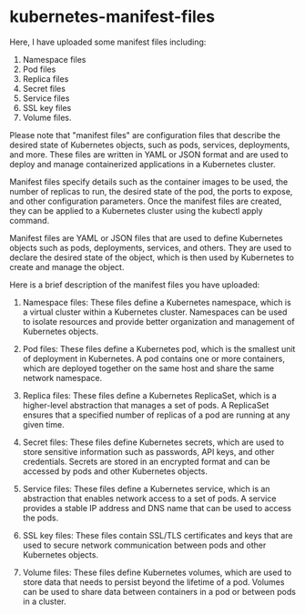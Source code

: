 # kubernetes-manifest-files


Here, I have uploaded some manifest files including:

1. Namespace files
2. Pod files
3. Replica files
4. Secret files
5. Service files
6. SSL key files
7. Volume files.

Please note that "manifest files" are configuration files that describe the desired state of Kubernetes objects, such as pods, services, deployments, and more. These files are written in YAML or JSON format and are used to deploy and manage containerized applications in a Kubernetes cluster.

Manifest files specify details such as the container images to be used, the number of replicas to run, the desired state of the pod, the ports to expose, and other configuration parameters. Once the manifest files are created, they can be applied to a Kubernetes cluster using the kubectl apply command.

Manifest files are YAML or JSON files that are used to define Kubernetes objects such as pods, deployments, services, and others. They are used to declare the desired state of the object, which is then used by Kubernetes to create and manage the object.

Here is a brief description of the manifest files you have uploaded:

1. Namespace files: These files define a Kubernetes namespace, which is a virtual cluster within a Kubernetes cluster. Namespaces can be used to isolate resources and provide better organization and management of Kubernetes objects.

2. Pod files: These files define a Kubernetes pod, which is the smallest unit of deployment in Kubernetes. A pod contains one or more containers, which are deployed together on the same host and share the same network namespace.

3. Replica files: These files define a Kubernetes ReplicaSet, which is a higher-level abstraction that manages a set of pods. A ReplicaSet ensures that a specified number of replicas of a pod are running at any given time.

4. Secret files: These files define Kubernetes secrets, which are used to store sensitive information such as passwords, API keys, and other credentials. Secrets are stored in an encrypted format and can be accessed by pods and other Kubernetes objects.

5. Service files: These files define a Kubernetes service, which is an abstraction that enables network access to a set of pods. A service provides a stable IP address and DNS name that can be used to access the pods.

6. SSL key files: These files contain SSL/TLS certificates and keys that are used to secure network communication between pods and other Kubernetes objects.

7. Volume files: These files define Kubernetes volumes, which are used to store data that needs to persist beyond the lifetime of a pod. Volumes can be used to share data between containers in a pod or between pods in a cluster.
